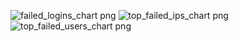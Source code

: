 ![failed_logins_chart png](https://github.com/user-attachments/assets/9baf88e7-1f40-477d-aad1-6ebeadc5c1bf) 
![top_failed_ips_chart png](https://github.com/user-attachments/assets/94dee702-a66d-40bc-a0e5-ca8f2160a1e1) 
![top_failed_users_chart png](https://github.com/user-attachments/assets/3f1f3b72-c81a-4351-9385-c5043989032a) 
